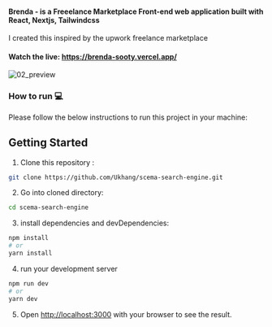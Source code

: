 #### Brenda - is a Freeelance Marketplace Front-end web application built with React, Nextjs, Tailwindcss
I created this inspired by the upwork freelance marketplace

#### Watch the live: https://brenda-sooty.vercel.app/

![02_preview](https://user-images.githubusercontent.com/94834060/189581559-24d13a99-ccde-4486-8e18-6bd76f40f12b.png)

### How to run 💻
Please follow the below instructions to run this project in your machine:
## Getting Started

1. Clone this repository :
  ```bash
  git clone https://github.com/Ukhang/scema-search-engine.git
  ```
2. Go into cloned directory:
```bash
cd scema-search-engine
```
3. install dependencies and devDependencies:
```bash
npm install
# or
yarn install
```

4. run your development server
```bash
npm run dev
# or
yarn dev
```
5. Open [http://localhost:3000](http://localhost:3000) with your browser to see the result.
